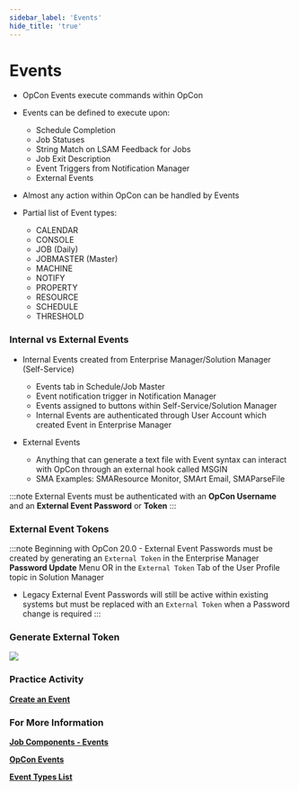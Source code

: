 ```yaml
---
sidebar_label: 'Events'
hide_title: 'true'
---
```


# Events

* OpCon Events execute commands within OpCon
* Events can be defined to execute upon:
    * Schedule Completion
    * Job Statuses
    * String Match on LSAM Feedback for Jobs
    * Job Exit Description
    * Event Triggers from Notification Manager
    * External Events

* Almost any action within OpCon can be handled by Events
* Partial list of Event types:
    * CALENDAR
    * CONSOLE
    * JOB (Daily)
    * JOBMASTER (Master)
    * MACHINE
    * NOTIFY
    * PROPERTY
    * RESOURCE
    * SCHEDULE
    * THRESHOLD

### Internal vs External Events

* Internal Events created from Enterprise Manager/Solution Manager (Self-Service)
    * Events tab in Schedule/Job Master
    * Event notification trigger in Notification Manager
    * Events assigned to buttons within Self-Service/Solution Manager
    * Internal Events are authenticated through User Account which created Event in Enterprise Manager

* External Events
    * Anything that can generate a text file with Event syntax can interact with OpCon through an external hook called MSGIN
    * SMA Examples: SMAResource Monitor, SMArt Email, SMAParseFile

:::note
External Events must be authenticated with an **OpCon Username** and an **External Event Password** or **Token**
:::

### External Event Tokens

:::note
Beginning with OpCon 20.0 - External Event Passwords must be created by generating an ```External Token``` in the Enterprise Manager **Password Update** Menu OR in the ```External Token``` Tab of the User Profile topic in Solution Manager

* Legacy External Event Passwords will still be active within existing systems but must be replaced with an ```External Token``` when a Password change is required
:::

### Generate External Token

![](../static/img/PictureExternalTokenSM-cdaa186e63681c9555be937ab6ed853e.png)

### Practice Activity

**<a href="practice-create-an-event" target="_blank">Create an Event</a>**

### For More Information

**[Job Components - Events](https://help.smatechnologies.com/opcon/core/job-components/events)**

**[OpCon Events](https://help.smatechnologies.com/opcon/core/events/introduction)**

**[Event Types List](https://help.smatechnologies.com/opcon/core/events/types)**

